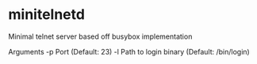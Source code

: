 # minitelnetd
Minimal telnet server based off busybox implementation

Arguments 
-p Port (Default: 23)
-l Path to login binary (Default: /bin/login)
